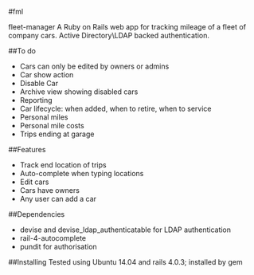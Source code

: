 #fml

fleet-manager
A Ruby on Rails web app for tracking mileage of a fleet of company cars.
Active Directory\LDAP backed authentication.

##To do
* Cars can only be edited by owners or admins
* Car show action
* Disable Car
* Archive view showing disabled cars
* Reporting
* Car lifecycle: when added, when to retire, when to service
* Personal miles
* Personal mile costs
* Trips ending at garage

##Features
* Track end location of trips
* Auto-complete when typing locations
* Edit cars
* Cars have owners
* Any user can add a car

##Dependencies
* devise and devise_ldap_authenticatable for LDAP authentication
* rail-4-autocomplete
* pundit for authorisation

##Installing
Tested using Ubuntu 14.04 and rails 4.0.3; installed by gem
